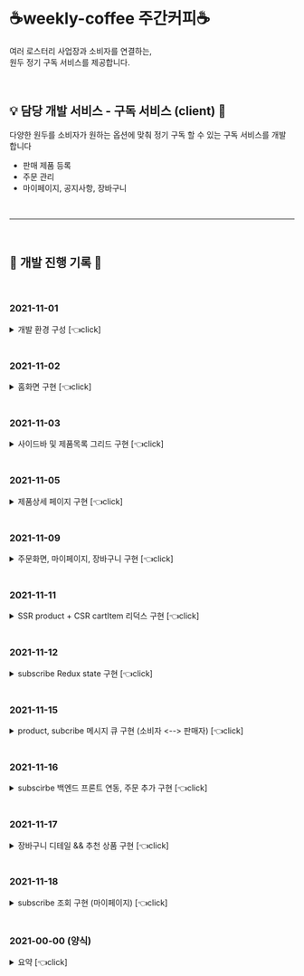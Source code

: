 # ☕weekly-coffee 주간커피☕

여러 로스터리 사업장과 소비자를 연결하는, <br>
원두 정기 구독 서비스를 제공합니다.

<br>

## 💡 담당 개발 서비스 - 구독 서비스 (client) 👤

다양한 원두를 소비자가 원하는 옵션에 맞춰 정기 구독 할 수 있는 구독 서비스를 개발 합니다

- 판매 제품 등록
- 주문 관리
- 마이페이지, 공지사항, 장바구니

<br>

---

<br>

## 🎯 개발 진행 기록 👀

<br>

### 2021-11-01

<details>
<summary>개발 환경 구성 [👈click]</summary>

### **개발 환경 구성**

1. 프로젝트용 Github repository 생성
2. Next.js 설치 및 라이브러리 설치
3. STS Spring boot 프로젝트 생성

</details>

<br>

### 2021-11-02

<details>
<summary>홈화면 구현 [👈click]</summary>

## Front-end

<br>

> - Github commit
>   <br> https://github.com/happyjane210/weekly-coffee/commit/2d869f888b360022bca2dc52e0388d68fbc5d019<br>
> - Develop Issue <br> https://www.notion.so/2021-11-02-cdee37cf621a44ecb3fbc22d1c52a294 <br>

<br>

### 진행 내용

- Next.js 코드 구조와 방식을 익혔습니다.
- 네비게이션바 , 로고 , 메인페이지 등 프론트 개발 기본 구조를 구현했습니다.
  <br>
  <br>

![화면 캡처 2021-11-03 014137](https://user-images.githubusercontent.com/87756895/139917351-34a1abc6-6792-4c9a-a8a5-cb083c86379a.png)
[](url)[](url)

<br>

### 참고 자료

- https://www.koke.kr/
- https://fritz.co.kr/
- https://imagecolorpicker.com/

<br>

---

</details>

<br>

### 2021-11-03

<details>
<summary>사이드바 및 제품목록 그리드 구현 [👈click]</summary>

## Front-end

<br>

> - Github commit
>   <br> https://github.com/happyjane210/weekly-coffee/commit/1912320b8a43f501b10bc21c8cd2af977acd5abb
> - Develop Issue
>   <br> https://www.notion.so/2021-11-03-d56fcedf92d142f9b61657e95a4ce045 <br>

<br>

### 진행 내용

- 왼편 사이드바를 구현했습니다.
- 각 컴포넌트에 import 했던 상단 nav바를 app.tsx 한 곳에 추가해 전역으로 적용되도록 변경하였습니다.
- 상품목록 (products)를 구현했습니다.
  - 그리드 구현 구현을 위해 화장품 오픈 API를 사용해서 제품 목록을 구현했습니다.
  - Next.js 에서 SSR(ServerSideRendering) 방식을 통해 오픈 API 데이터를 화면으로 가져오는 방법을 익혔습니다

<br>

![화면 캡처 2021-11-03 235558](https://user-images.githubusercontent.com/87756895/140133143-77eb0403-0e7e-4c0f-8215-12eb1ff721a1.png)

<br>

### 참고 자료

- <http://makeup-api.herokuapp.com/api/v1/products.json?brand=dior>

<br>

---

</details>

<br>

### 2021-11-05

<details>
<summary> 제품상세 페이지 구현 [👈click]</summary>

## Front-end

<br>

> - Github commit
>   <br> https://github.com/happyjane210/weekly-coffee/commit/d59686d52a778f1a1d31999c35849189d74fb3b9

<br>

- Server Side Rendering 방식으로 api의 id값을 받아 제품 상세페이지로 이동하는 화면을 구현했습니다.
- Order Detail 옵션 선택 창 구현 중입니다.

<br>

![화면 캡처 2021-11-07 220058](https://user-images.githubusercontent.com/87756895/140647230-6c40755c-c518-49bd-89f8-a905324177ad.png)

<br>

---

</details>

<br>

### 2021-11-09

<details>
<summary> 주문화면, 마이페이지, 장바구니 구현 [👈click]</summary>

## Front-end

<br>

> - Github commit
>   <br> https://github.com/happyjane210/weekly-coffee/commit/372552606e609ff9e9b0f6bb10973567eade4682
> - Develop Issue
>   <br> https://www.notion.so/Form-input-form-block-button-ca32c5d35b0941bbb7bdd2a762b3d526

<br>

- 장바구니 | 우측 추천제품 그리드 구현, 기타 정렬 및 버튼과 링크 구현
- 주문화면 | 좌측 각 input 과 우측 주문정보 (옵션) 등이 있는 카드 구현, 결제정보 테이블 구현
  - 결제하기 버튼 누르면 주문정보 백엔드로 보내주고 마이페이지로 이동하는 기능 구현 해야함
- 마이페이지 | 테이블에 마우스 올리면 호버 처리, 테이블 행 하나 클릭 시 각 주문의 상세페이지로 넘어가야함 (주문 상세 구현 예정), 오른편에 추천제품 SSR으로 불러오기 구현해야함

<br>

## 장바구니

![화면 캡처 2021-11-09 233559](https://user-images.githubusercontent.com/87756895/140948667-01ea2567-a9bb-4b26-9406-3357808075db.png)

<br>

## 주문화면

![화면 캡처 2021-11-09 233517](https://user-images.githubusercontent.com/87756895/140948265-2292d0f2-52f5-4409-86ff-113f6c9e5bb3.png)

<br>

## 마이페이지

![화면 캡처 2021-11-09 233436](https://user-images.githubusercontent.com/87756895/140948459-9b1ddccd-e032-4fbe-b5c7-0b9963ebf553.png)

<br>

### 참고 자료

- <https://fritz.co.kr/order/orderform.html?basket_type=all_buy&delvtype=A>

<br>

---

</details>

<br>

### 2021-11-11

<details>
<summary> SSR product + CSR cartItem 리덕스 구현 [👈click]</summary>

## Front-end

<br>

> - Github commit
>   <br> https://github.com/happyjane210/weekly-coffee/commit/c69e1c5fad51c95df538ba238c15643ed24a3018
> - Develop issue
>   <br> https://www.notion.so/SSR-CSR-state-9877dc1b6f744104b874cedac1497a08

<br>

- product는 serversideRender 인데 내가 입력하는 cartItem input 은 클라이언트사이드 라서 이 두개를 어떻게 묶어서 cartItem state로 보내야 할지 고민이 많았다.
- 어려움을 겪었지만 결론은 가능했던 것이었다.
- 왼쪽이 SSR로 불러온 제품정보, 오른쪽이 CSR input 으로 입력하는 옵션선택 정보

<br>

![화면 캡처 2021-11-13 164539](https://user-images.githubusercontent.com/87756895/141610626-4e0b38bc-beb4-43ce-a6a3-4c14d8d72a19.png)

<br>

---

</details>

<br>

### 2021-11-12

<details>
<summary> subscribe Redux state 구현 [👈click]</summary>

## Front-end

<br>

> - Github commit
>   <br> https://github.com/happyjane210/weekly-coffee/commit/1cb0437237eb7cd4cc5fc982e7396e18d6e9daca
> - Develop Issue
>   <br> https://www.notion.so/state-f1ace38024fc48219689ed4a8589d44f

<br>

- subscribe state를 cartItem 에서 넘어온 정보와 입력한 자료를 함께 묶어서 보내줘야 했다.
  - subscribe state 내부에 cartItem을 배열로 보내는데 어려움이 있었다

<br>

- state 에 배열 넣는 방법

![화면 캡처 2021-11-13 033655](https://user-images.githubusercontent.com/87756895/141646439-ce559d86-3847-43d1-a303-3de5016422e5.png)

<br>

- console에 찍힌 subsItem 모습

![화면 캡처 2021-11-13 033519](https://user-images.githubusercontent.com/87756895/141646555-ffdec5b9-a322-4bf6-81be-ecdc51893bf5.png)

<br>

- state에 추가된 모습

![화면 캡처 2021-11-13 031959](https://user-images.githubusercontent.com/87756895/141646619-f1b032e2-9e9c-4cfa-8915-f7a6beac5728.png)

<br>

---

</details>

<br>

### 2021-11-15

<details>
<summary>product, subcribe 메시지 큐 구현 (소비자 <--> 판매자) [👈click]</summary>

## Front-end && Back-end

<br>

> - Github commit
>   <br>
>   Front-end
>   <br> https://github.com/happyjane210/weekly-coffee/commit/f8c59e91d2db312433c8225a46f7387091c87e13 <br>
>   Back-end
>   <br> https://github.com/happyjane210/weekly-coffee/commit/87400d99d4bd688655482b4590b0e48c4660c6e0
> - Develop Issue
>   <br> https://www.notion.so/subscribe-8011c25da3074d8287139ff683876197

<br>

- 판매자 → 소비자 product 데이터를 rabbit 메시지 큐로 받아오기 구현
- 소비자 → 판매자 subscribe (결제) 데이터를 rabbit 메시지 큐로 받아오기 구현
- subscribe는 백엔드까지 구현 완료 하였고, 프론트와 연결 하기 위해서 Redux-saga 와 api 를 구현할 예정이다.
- 백엔드를 구현하면서 가장 신경 썼던 부분은 내 프론트와 백엔드 필드명과 타입, 그리고 메시지 큐 받는 쪽의 필드명과 타입이 일치해야 해서 그 부분을 맞추려고 노력했다.
- product로 백엔드와 프론트를 연결하는 과정에서 프론트 api, redux-saga, slice , 백엔드 service, controller를 구현하는 순서를 익혔다.

<br>

- postman 에서 소비자 → 판매자 쪽으로 주문을 보낸다.

![화면 캡처 2021-11-16 002128](https://user-images.githubusercontent.com/87756895/141886064-3bf0d4b2-43a9-440a-8f6d-4f96196d9db2.png)

<br>

- 메시지 큐를 판매자 측에 주문이 이렇게 실시간으로 뜬다.

![화면 캡처 2021-11-16 003601](https://user-images.githubusercontent.com/87756895/141886207-115f93fb-71eb-4163-bbb9-6fec70131a58.png)

![화면 캡처 2021-11-16 003641](https://user-images.githubusercontent.com/87756895/141886270-2b4f6323-8cff-46d7-9cfe-305b20ff1fab.png)

<br>

- PostgresQL 에서도 조회가 된다. 판매 상품 데이터와 주문 데이터

![화면 캡처 2021-11-16 004406](https://user-images.githubusercontent.com/87756895/141886393-a3963591-1a1a-4367-8fab-c778329e1f72.png)

<br>

![화면 캡처 2021-11-16 004608](https://user-images.githubusercontent.com/87756895/141886423-9a32f88f-83c5-45f0-9bb5-64abd041c2db.png)

<br>

- 내 쪽에서 SSR으로 불러온 판매 목록

![화면 캡처 2021-11-16 011240](https://user-images.githubusercontent.com/87756895/141886495-e6b1c773-b9d6-467e-b458-4a34c47ba3b8.png)

<br>

---

</details>

<br>

### 2021-11-16

<details>
<summary>subscirbe 백엔드 프론트 연동, 주문 추가 구현 [👈click]</summary>

## Front-end && Back-end

<br>

> - Github commit
>   <br> https://github.com/happyjane210/weekly-coffee/commit/d16d1a8c19743fc945f082ceca1b584d621f31ff
> - Develop Issue
>   <br> https://www.notion.so/e7b0af95bd5748cea4de5c81bd8b2787

<br>

- subscribe 백엔드 구현 후 프론트에서 subscirbe redux-saga , api 를 통해 백엔드와 연동을 구현했다.
- 첫 홈페이지에서 slice 의 initial state 데이터로 넣어 놓은 데이터를 localhost 서버 SSR 으로 교체했다.

<br>

- 화면에서 넣은 주문이 local 서버로 잘 들어가는 모습

![화면 캡처 2021-11-16 164821](https://user-images.githubusercontent.com/87756895/142095523-7d4112e3-40c6-45e3-93d0-78ea5a2de92c.png)

<br>

---

</details>

<br>

### 2021-11-17

<details>
<summary>장바구니 디테일 && 추천 상품 구현 [👈click]</summary>

## Front-end

<br>

> - Github commit
>   <br> https://github.com/happyjane210/weekly-coffee/commit/30da56c8341c355fea03d9c07092236bfb1a5d91
> - Develop Issue <br>
>   - https://www.notion.so/recommend-SSR-props-up-7df6342784034949a189175accfbce59 <br>
>   - https://www.notion.so/useEffect-state-749038e8a8be4f7fbc8da64e316855c8

<br>

- 장바구니에서 X 버튼 누르면 한 건만 삭제되는 기능을 구현했다.
  - cart index 에서 remove 함수 구현 , cart Slice 와 dispatch로 연동하고 state 업데이트 reducer 구현
- 추천 목록 배열을 component , SSR 으로 구현
  - Recommend component , 각 import 하는 page에서 SSR api 호출문 작성

<br>

- SSR으로 구현한 추천 제품

![화면 캡처 2021-11-17 174541](https://user-images.githubusercontent.com/87756895/142238745-d84d3dce-d5a1-4fde-acf1-9a679a2040da.png)

<br>

- 장바구니 한건 삭제 구현 및 디테일 수정

![ljl화면 캡처 2021-11-18 000427](https://user-images.githubusercontent.com/87756895/142239377-a3b428f7-4f9a-4c01-900b-7ec35934459e.png)

<br>

---

</details>

<br>

### 2021-11-18

<details>
<summary>subscribe 조회 구현 (마이페이지) [👈click]</summary>

## Front-end && Back-end

<br>

> - Github commit
>   <br>
>   URL
> - Develop Issue
>   <br>
>   URL
>   <br>

<br>

-
-

<br>

사진 / 참고자료

<br>

---

</details>

<br>

### 2021-00-00 (양식)

<details>

<summary> 요약 [👈click]</summary>

## Front-end / Back-end

<br>

> - Github commit
>   <br>
>   URL
> - Develop Issue
>   <br>
>   URL
>   <br>

<br>

-
-

<br>

사진 / 참고자료

<br>

---

</details>

